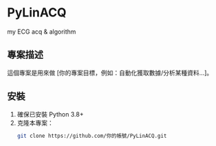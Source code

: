 # PyLinACQ
my ECG acq &amp; algorithm 

## 專案描述
這個專案是用來做 [你的專案目標，例如：自動化獲取數據/分析某種資料...]。

## 安裝
1. 確保已安裝 Python 3.8+
2. 克隆本專案：
   ```bash
   git clone https://github.com/你的帳號/PyLinACQ.git
